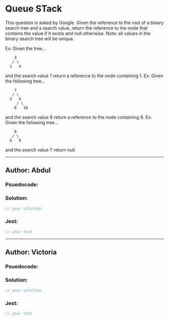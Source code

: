 # Queue STack

This question is asked by Google. Given the reference to the root of a binary search tree and a search value, return the reference to the node that contains the value if it exists and null otherwise.
Note: all values in the binary search tree will be unique.

Ex: Given the tree...

        3
       / \
      1   4
and the search value 1 return a reference to the node containing 1.
Ex: Given the following tree...

        7
       / \
      5   9
         / \ 
        8   10
and the search value 9 return a reference to the node containing 9.
Ex: Given the following tree...

        8
       / \
      6   9
and the search value 7 return null.

---

## Author: Abdul

### Psuedocode:


### Solution:

```js
// your solution
```

### Jest:

```js
// your test
```

---
## Author: Victoria

### Psuedocode:

### Solution:

```js
// your solution
```

### Jest:

```js
// your test
```